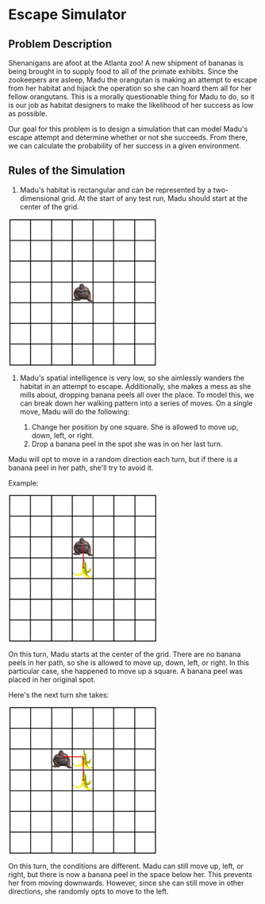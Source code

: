 # Escape Simulator

## Problem Description

Shenanigans are afoot at the Atlanta zoo! A new shipment of bananas is being brought in to supply food to all of the primate exhibits. Since the zookeepers are asleep, Madu the orangutan is making an attempt to escape from her habitat and hijack the operation so she can hoard them all for her fellow orangutans. This is a morally questionable thing for Madu to do, so it is our job as habitat designers to make the likelihood of her success as low as possible.

Our goal for this problem is to design a simulation that can model Madu's escape attempt and determine whether or not she succeeds. From there, we can calculate the probability of her success in a given environment.

## Rules of the Simulation

1. Madu's habitat is rectangular and can be represented by a two-dimensional grid. At the start of any test run, Madu should start at the center of the grid. 

<img align="center" width="300" height="300" src="monkegrid1.PNG">

1. Madu's spatial intelligence is very low, so she aimlessly wanders the habitat in an attempt to escape. Additionally, she makes a mess as she mills about, dropping banana peels all over the place. To model this, we can break down her walking pattern into a series of moves. On a single move, Madu will do the following:

    1. Change her position by one square. She is allowed to move up, down, left, or right.
    2. Drop a banana peel in the spot she was in on her last turn.

Madu will opt to move in a random direction each turn, but if there is a banana peel in her path, she'll try to avoid it.

Example:

<img align="center" width="300" height="300" src="monkegrid2.PNG">

On this turn, Madu starts at the center of the grid. There are no banana peels in her path, so she is allowed to move up, down, left, or right. In this particular case, she happened to move up a square. A banana peel was placed in her original spot.

Here's the next turn she takes:

<img align="center" width="300" height="300" src="monkegrid3.PNG">

On this turn, the conditions are different. Madu can still move up, left, or right, but there is now a banana peel in the space below her. This prevents her from moving downwards. However, since she can still move in other directions, she randomly opts to move to the left. 
